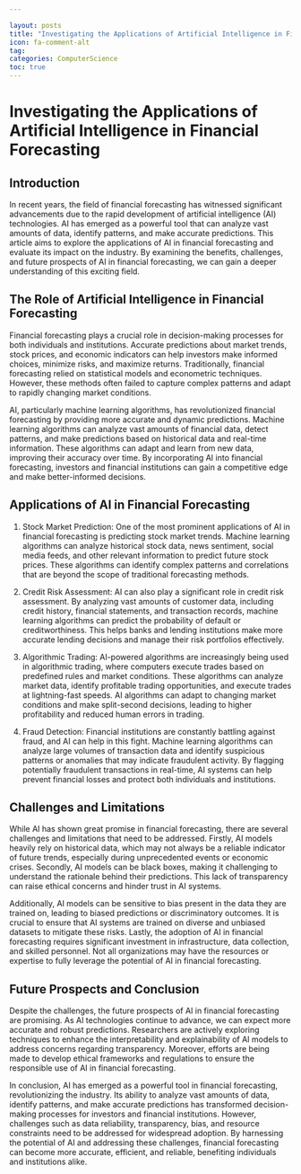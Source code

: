 ```yaml
---

layout: posts
title: "Investigating the Applications of Artificial Intelligence in Financial Forecasting"
icon: fa-comment-alt
tag:      
categories: ComputerScience
toc: true
---
```




# Investigating the Applications of Artificial Intelligence in Financial Forecasting

## Introduction

In recent years, the field of financial forecasting has witnessed significant advancements due to the rapid development of artificial intelligence (AI) technologies. AI has emerged as a powerful tool that can analyze vast amounts of data, identify patterns, and make accurate predictions. This article aims to explore the applications of AI in financial forecasting and evaluate its impact on the industry. By examining the benefits, challenges, and future prospects of AI in financial forecasting, we can gain a deeper understanding of this exciting field.

## The Role of Artificial Intelligence in Financial Forecasting

Financial forecasting plays a crucial role in decision-making processes for both individuals and institutions. Accurate predictions about market trends, stock prices, and economic indicators can help investors make informed choices, minimize risks, and maximize returns. Traditionally, financial forecasting relied on statistical models and econometric techniques. However, these methods often failed to capture complex patterns and adapt to rapidly changing market conditions.

AI, particularly machine learning algorithms, has revolutionized financial forecasting by providing more accurate and dynamic predictions. Machine learning algorithms can analyze vast amounts of financial data, detect patterns, and make predictions based on historical data and real-time information. These algorithms can adapt and learn from new data, improving their accuracy over time. By incorporating AI into financial forecasting, investors and financial institutions can gain a competitive edge and make better-informed decisions.

## Applications of AI in Financial Forecasting

1. Stock Market Prediction: One of the most prominent applications of AI in financial forecasting is predicting stock market trends. Machine learning algorithms can analyze historical stock data, news sentiment, social media feeds, and other relevant information to predict future stock prices. These algorithms can identify complex patterns and correlations that are beyond the scope of traditional forecasting methods.

2. Credit Risk Assessment: AI can also play a significant role in credit risk assessment. By analyzing vast amounts of customer data, including credit history, financial statements, and transaction records, machine learning algorithms can predict the probability of default or creditworthiness. This helps banks and lending institutions make more accurate lending decisions and manage their risk portfolios effectively.

3. Algorithmic Trading: AI-powered algorithms are increasingly being used in algorithmic trading, where computers execute trades based on predefined rules and market conditions. These algorithms can analyze market data, identify profitable trading opportunities, and execute trades at lightning-fast speeds. AI algorithms can adapt to changing market conditions and make split-second decisions, leading to higher profitability and reduced human errors in trading.

4. Fraud Detection: Financial institutions are constantly battling against fraud, and AI can help in this fight. Machine learning algorithms can analyze large volumes of transaction data and identify suspicious patterns or anomalies that may indicate fraudulent activity. By flagging potentially fraudulent transactions in real-time, AI systems can help prevent financial losses and protect both individuals and institutions.

## Challenges and Limitations

While AI has shown great promise in financial forecasting, there are several challenges and limitations that need to be addressed. Firstly, AI models heavily rely on historical data, which may not always be a reliable indicator of future trends, especially during unprecedented events or economic crises. Secondly, AI models can be black boxes, making it challenging to understand the rationale behind their predictions. This lack of transparency can raise ethical concerns and hinder trust in AI systems.

Additionally, AI models can be sensitive to bias present in the data they are trained on, leading to biased predictions or discriminatory outcomes. It is crucial to ensure that AI systems are trained on diverse and unbiased datasets to mitigate these risks. Lastly, the adoption of AI in financial forecasting requires significant investment in infrastructure, data collection, and skilled personnel. Not all organizations may have the resources or expertise to fully leverage the potential of AI in financial forecasting.

## Future Prospects and Conclusion

Despite the challenges, the future prospects of AI in financial forecasting are promising. As AI technologies continue to advance, we can expect more accurate and robust predictions. Researchers are actively exploring techniques to enhance the interpretability and explainability of AI models to address concerns regarding transparency. Moreover, efforts are being made to develop ethical frameworks and regulations to ensure the responsible use of AI in financial forecasting.

In conclusion, AI has emerged as a powerful tool in financial forecasting, revolutionizing the industry. Its ability to analyze vast amounts of data, identify patterns, and make accurate predictions has transformed decision-making processes for investors and financial institutions. However, challenges such as data reliability, transparency, bias, and resource constraints need to be addressed for widespread adoption. By harnessing the potential of AI and addressing these challenges, financial forecasting can become more accurate, efficient, and reliable, benefiting individuals and institutions alike.
